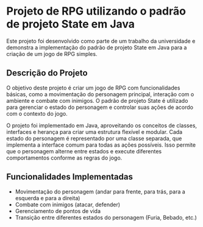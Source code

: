 # Projeto de RPG utilizando o padrão de projeto State em Java

Este projeto foi desenvolvido como parte de um trabalho da universidade e demonstra a implementação do padrão de projeto State em Java para a criação de um jogo de RPG simples.

## Descrição do Projeto

O objetivo deste projeto é criar um jogo de RPG com funcionalidades básicas, como a movimentação do personagem principal, interação com o ambiente e combate com inimigos. O padrão de projeto State é utilizado para gerenciar o estado do personagem e controlar suas ações de acordo com o contexto do jogo.

O projeto foi implementado em Java, aproveitando os conceitos de classes, interfaces e herança para criar uma estrutura flexível e modular. Cada estado do personagem é representado por uma classe separada, que implementa a interface comum para todas as ações possíveis. Isso permite que o personagem alterne entre estados e execute diferentes comportamentos conforme as regras do jogo.

## Funcionalidades Implementadas

- Movimentação do personagem (andar para frente, para trás, para a esquerda e para a direita)
- Combate com inimigos (atacar, defender)
- Gerenciamento de pontos de vida
- Transição entre diferentes estados do personagem (Furia, Bebado, etc.)
